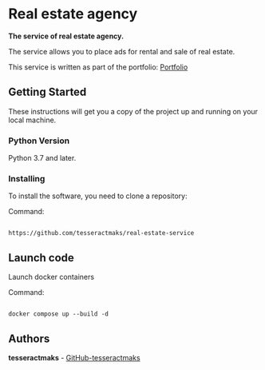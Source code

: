 # Real estate agency

**The service of real estate agency.**

The service allows you to place ads for rental and sale of real estate.

This service is written as part of the portfolio: [Portfolio](https://portfolio.tesseractmaks.tech/)


## Getting Started

These instructions will get you a copy of the project up and running on your local machine.

### Python Version

Python 3.7 and later.

### Installing

To install the software, you need to clone a repository:

Command:

```

https://github.com/tesseractmaks/real-estate-service

```
## Launch code

Launch docker containers

Command:
```

docker compose up --build -d

```

## Authors

**tesseractmaks**  - [GitHub-tesseractmaks](https://github.com/tesseractmaks/)
